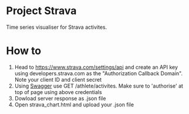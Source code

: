 # Project Strava
Time series visualiser for Strava activites.

# How to
1. Head to https://www.strava.com/settings/api and create an API key using developers.strava.com as the "Authorization Callback Domain". Note your client ID and client secret
2. Using [Swagger](https://developers.strava.com/playground/#/Activities/getLoggedInAthleteActivities2) use GET /athlete/activites. Make sure to 'authorise' at top of page using above credentials
3. Dowload server response as .json file
4. Open strava_chart.html and upload your .json file